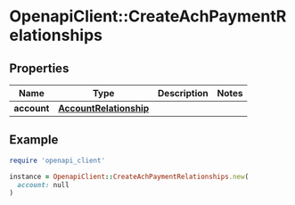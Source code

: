 # OpenapiClient::CreateAchPaymentRelationships

## Properties

| Name | Type | Description | Notes |
| ---- | ---- | ----------- | ----- |
| **account** | [**AccountRelationship**](AccountRelationship.md) |  |  |

## Example

```ruby
require 'openapi_client'

instance = OpenapiClient::CreateAchPaymentRelationships.new(
  account: null
)
```

